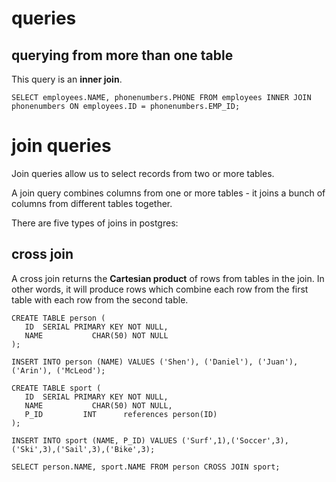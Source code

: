 # queries

## querying from more than one table

This query is an **inner join**.
```
SELECT employees.NAME, phonenumbers.PHONE FROM employees INNER JOIN phonenumbers ON employees.ID = phonenumbers.EMP_ID;
```

# join queries

Join queries allow us to select records from two or more tables.

A join query combines columns from one or more tables - it joins a bunch of columns from different tables together.

There are five types of joins in postgres:

## cross join
A cross join returns the **Cartesian product** of rows from tables in the join. In other words, it will produce rows which combine each row from the first table with each row from the second table.

```
CREATE TABLE person (
   ID  SERIAL PRIMARY KEY NOT NULL,
   NAME           CHAR(50) NOT NULL
);
```

```
INSERT INTO person (NAME) VALUES ('Shen'), ('Daniel'), ('Juan'), ('Arin'), ('McLeod');
```

```
CREATE TABLE sport (
   ID  SERIAL PRIMARY KEY NOT NULL,
   NAME           CHAR(50) NOT NULL,
   P_ID         INT      references person(ID)
);
```

```
INSERT INTO sport (NAME, P_ID) VALUES ('Surf',1),('Soccer',3),('Ski',3),('Sail',3),('Bike',3);
```

```
SELECT person.NAME, sport.NAME FROM person CROSS JOIN sport;
```